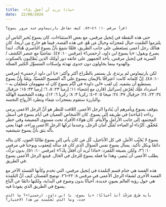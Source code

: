 ```yaml
---
title:  «ماذا تريد أن أفعل بك؟»
date:  22/08/2024
---
```


`اقرأ مرقس ١٠: ٤٦–٥٢. كيف تفاعل بارتيماوس عند مرور يسوع؟`

حتى هذه النقطة في إنجيل مرقس، مع بعض الاستثناءات، كان يسوع يُخبر الناس أن يلتزموا الصَّمت حيال مُعجزاته وحيال مَن هُوَ. في هذه القصة، فيما هو خارج مِن أريحا، كان هنالك رجل أعمى يَستَعطي على جانب الطريق، فلمَّا سَمِعَ بأنَّ يسوع الناصري هُناك، ابتدأ يصرخ ويقول: «يا يسوع ابن داود، ارحمني!» (مرقس ١٠: ٤٧). تماشيًا مع عنصر الكشف / السرية في إنجيل مرقس، يأخذ الجمهور على عاتقه دور أولئك الذين يُطالِبون بالسكوت والهدوء بينما يحاولون دون جدوى تهدئة وإسكات المتسوِّل الكثير الضجَّة.

لكن بارتيماوس لم يرتدع، بل يستمر بالصُّراخ أكثر وأكثر: «يا ابن داود ارحمني» (مرقس ١٠: ٤٨). إنَّ كلماته كانت: اعتِرافًا بالإيمان بيسوع على أنَّه المسيح المَسيّا، وثِقَةً بأنَّ يسوع يستطيع أن يشفيه. إن لقب «ابن داود» في أيَّام يسوع كان له مفهومان مُتعلِّقان به – استرداد مَلِك لِعَرْش إسرائيل (قارن مع إشعياء ١١؛ إرميا ٢٣: ٥، ٦؛ إرميا ٣٣: ١٥؛ حزقيال ٣٤: ٢٣، ٢٤؛ حزقيال ٣٧: ٢٤؛ ميخا ٥: ٢–٤؛ زكريا ٣: ٨؛ زكريا ٦: ١٢)، وهذه الشخصية الهامَّة والبارزة ستقوم بمعجزات شِفاء وتطرد الأرواح النجسة.

يتوقف يسوع ويأمرهم أن يُنادوا الرجل الأعمى. اللافت للنظر هو أنَّ الرجل الاعمى يرمي رداءه (عَباءته) في طريقه إلى يسوع. كان الأشخاص العميان في أيام يسوع في أسفل المجتمع، إلى جانب الأرامل والأيتام. كان هؤلاء الأفراد تحت مستوى المعيشة وفي خطر مُحَقَّق. الرِّداء أو العباءة تُمَثِّل أمان الرجل. وعندما تَركَها الرجل الأعمى وراءه، فهذا يعني بأنَّه يثق بأنَّ يسوع سَيشفيه.

يسوع لا يُخَيِّب الأمل. في كل الأناجيل، كُل مَن كان يأتي إلى يسوع طالبًا العون، كان يناله دائمًا وبكل تأكيد. يسأل يسوع نفس السؤال الذي كان قد سأله لِيَعقوب ويوحنا في مرقس ١٠: ٣٦، ولكن بصيغة المُفرد: «ماذا تُريد أن أفعَلَ بِكَ؟» (مرقس ١٠: ٥١). بدون تردُّد، يطلب الأعمى أن يُبصِر، وهذا ما فعله يسوع للرجل في الحال. فيتبع الرجل الأعمى يسوع في الطريق.

هذه القصة هي ختام قسم التلمذة في إنجيل مرقس، التي تخدم وكأنها المَسنَد الآخر مع القصة الأخرى لشفاء الرجل الأعمى في مرقس ٨: ٢٢–٢٦. توضِح القصتان كيف أنَّ التلمذة هي حول رؤية العالم بعيونٍ جديدة، أحيانًا بدون وضوح في البداية، ولكنها دائمًا عن اتِّباع يسوع في الطريق الذي يقودنا فيه.

`بأية طرق صَرَخْتَ أنتَ أحيانًا: «يا يسوع، يا ابن داود، ارحمني!»؟ ما الذي حدث، وما الذي تَعلَّمته من هذا الاختبار؟`